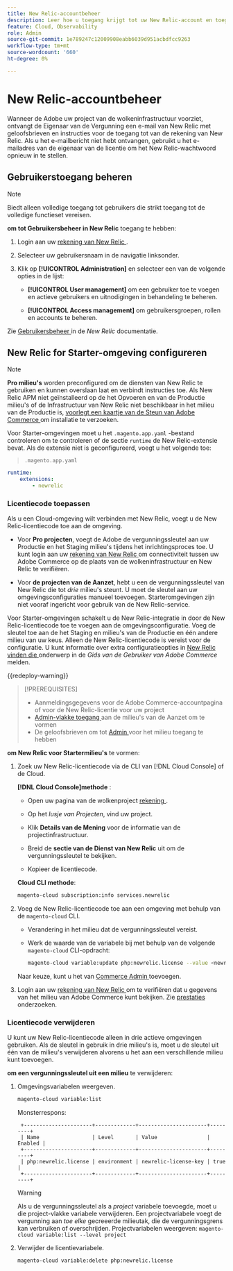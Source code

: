 ```yaml
---
title: New Relic-accountbeheer
description: Leer hoe u toegang krijgt tot uw New Relic-account en toegang, integratie en het gebruik van tools voor uw Adobe Commerce kunt beheren voor een cloud-infrastructuurproject.
feature: Cloud, Observability
role: Admin
source-git-commit: 1e789247c12009908eabb6039d951acbdfcc9263
workflow-type: tm+mt
source-wordcount: '660'
ht-degree: 0%

---
```


# New Relic-accountbeheer

Wanneer de Adobe uw project van de wolkeninfrastructuur voorziet, ontvangt de Eigenaar van de Vergunning een e-mail van New Relic met geloofsbrieven en instructies voor de toegang tot van de rekening van New Relic. Als u het e-mailbericht niet hebt ontvangen, gebruikt u het e-mailadres van de eigenaar van de licentie om het New Relic-wachtwoord opnieuw in te stellen.

## Gebruikerstoegang beheren

>[!NOTE]
>
>Biedt alleen volledige toegang tot gebruikers die strikt toegang tot de volledige functieset vereisen.

**om tot Gebruikersbeheer in New Relic** toegang te hebben:

1. Login aan uw [ rekening van New Relic ](https://login.newrelic.com/login).

1. Selecteer uw gebruikersnaam in de navigatie linksonder.

1. Klik op **[!UICONTROL Administration]** en selecteer een van de volgende opties in de lijst:

   - **[!UICONTROL User management]** om een gebruiker toe te voegen en actieve gebruikers en uitnodigingen in behandeling te beheren.

   - **[!UICONTROL Access management]** om gebruikersgroepen, rollen en accounts te beheren.

Zie [ Gebruikersbeheer ](https://docs.newrelic.com/docs/accounts/accounts-billing/new-relic-one-user-management/user-management-ui-and-tasks/) in de _New Relic_ documentatie.

## New Relic for Starter-omgeving configureren

>[!NOTE]
>
>**Pro milieu&#39;s** worden preconfigured om de diensten van New Relic te gebruiken en kunnen overslaan laat en verbindt instructies toe. Als New Relic APM niet geïnstalleerd op de het Opvoeren en van de Productie milieu&#39;s of de Infrastructuur van New Relic niet beschikbaar in het milieu van de Productie is, [ voorlegt een kaartje van de Steun van Adobe Commerce ](https://experienceleague.adobe.com/docs/commerce-knowledge-base/kb/help-center-guide/magento-help-center-user-guide.html#submit-ticket) om installatie te verzoeken.

Voor Starter-omgevingen moet u het `.magento.app.yaml` -bestand controleren om te controleren of de sectie `runtime` de New Relic-extensie bevat. Als de extensie niet is geconfigureerd, voegt u het volgende toe:

> `.magento.app.yaml`

```yaml
runtime:
    extensions:
        - newrelic
```

### Licentiecode toepassen

Als u een Cloud-omgeving wilt verbinden met New Relic, voegt u de New Relic-licentiecode toe aan de omgeving.

- Voor **Pro projecten**, voegt de Adobe de vergunningssleutel aan uw Productie en het Staging milieu&#39;s tijdens het inrichtingsproces toe. U kunt login aan uw [ rekening van New Relic ](https://login.newrelic.com/login) om connectiviteit tussen uw Adobe Commerce op de plaats van de wolkeninfrastructuur en New Relic te verifiëren.

- Voor **de projecten van de Aanzet**, hebt u een de vergunningssleutel van New Relic die tot _drie_ milieu&#39;s steunt. U moet de sleutel aan uw omgevingsconfiguraties manueel toevoegen. Starteromgevingen zijn niet vooraf ingericht voor gebruik van de New Relic-service.

Voor Starter-omgevingen schakelt u de New Relic-integratie in door de New Relic-licentiecode toe te voegen aan de omgevingsconfiguratie. Voeg de sleutel toe aan de het Staging en milieu&#39;s van de Productie en één andere milieu van uw keus. Alleen de New Relic-licentiecode is vereist voor de configuratie. U kunt informatie over extra configuratieopties in [ New Relic vinden die ](https://experienceleague.adobe.com/docs/commerce-admin/config/general/new-relic-reporting.html) onderwerp in de _Gids van de Gebruiker van Adobe Commerce_ melden.

{{redeploy-warning}}

>[!PREREQUISITES]
>
>- Aanmeldingsgegevens voor de Adobe Commerce-accountpagina of voor de New Relic-licentie voor uw project
>- [ Admin-vlakke toegang ](../project/user-access.md) aan de milieu&#39;s van de Aanzet om te vormen
>- De geloofsbrieven om tot [ Admin ](https://experienceleague.adobe.com/docs/commerce-admin/systems/user-accounts/permissions.html) voor het milieu toegang te hebben

**om New Relic voor Startermilieu&#39;s** te vormen:

1. Zoek uw New Relic-licentiecode via de CLI van [!DNL Cloud Console] of de Cloud.

   **[!DNL Cloud Console]methode** :

   - Open uw pagina van de wolkenproject [ rekening ](https://accounts.magento.cloud/user).

   - Op het _lusje van Projecten_, vind uw project.

   - Klik **Details van de Mening** voor de informatie van de projectinfrastructuur.

   - Breid de **sectie van de Dienst van New Relic** uit om de vergunningssleutel te bekijken.

   - Kopieer de licentiecode.

   **Cloud CLI methode**:

   ```bash
   magento-cloud subscription:info services.newrelic
   ```

1. Voeg de New Relic-licentiecode toe aan een omgeving met behulp van de `magento-cloud` CLI.

   - Verandering in het milieu dat de vergunningssleutel vereist.
   - Werk de waarde van de variabele bij met behulp van de volgende `magento-cloud` CLI-opdracht:

     ```bash
     magento-cloud variable:update php:newrelic.license --value <newrelic-license-key>
     ```

   Naar keuze, kunt u het van [ Commerce Admin ](https://experienceleague.adobe.com/docs/commerce-admin/start/reporting/new-relic-reporting.html#step-3%3A-configure-your-store) toevoegen.

1. Login aan uw [ rekening van New Relic ](https://login.newrelic.com/login) om te verifiëren dat u gegevens van het milieu van Adobe Commerce kunt bekijken. Zie [ prestaties ](investigate-performance.md) onderzoeken.

### Licentiecode verwijderen

U kunt uw New Relic-licentiecode alleen in drie actieve omgevingen gebruiken. Als de sleutel in gebruik in drie milieu&#39;s is, moet u de sleutel uit één van de milieu&#39;s verwijderen alvorens u het aan een verschillende milieu kunt toevoegen.

**om een vergunningssleutel uit een milieu** te verwijderen:

1. Omgevingsvariabelen weergeven.

   ```bash
   magento-cloud variable:list
   ```

   Monsterrespons:

   ```
    +----------------------+-------------+----------------------+---------+
    | Name                 | Level       | Value                | Enabled |
    +----------------------+-------------+----------------------+---------+
    | php:newrelic.license | environment | newrelic-license-key | true    |
    +----------------------+-------------+----------------------+---------+
   ```

   >[!WARNING]
   >
   >Als u de vergunningssleutel als a _project_ variabele toevoegde, moet u die project-vlakke variabele verwijderen. Een projectvariabele voegt de vergunning aan _toe elke_ gecreeerde milieutak, die de vergunningsgrens kan verbruiken of overschrijden. Projectvariabelen weergeven: `magento-cloud variable:list --level project`

1. Verwijder de licentievariabele.

   ```bash
   magento-cloud variable:delete php:newrelic.license
   ```

